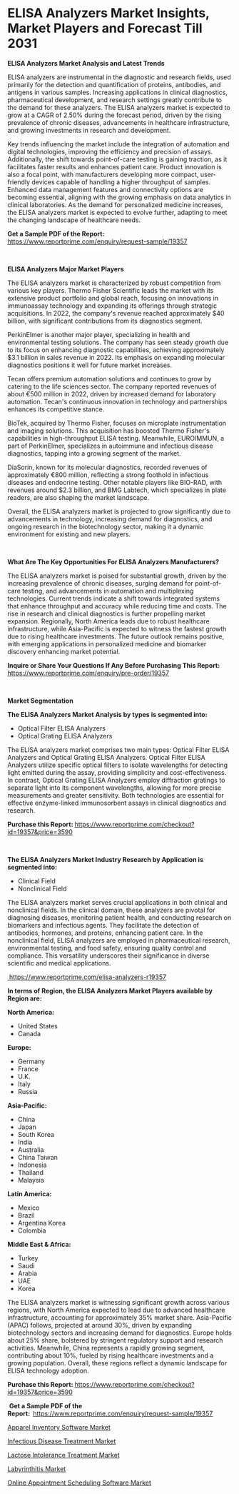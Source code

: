 <p><h1>ELISA Analyzers Market Insights, Market Players and Forecast Till 2031</h1></p><p><strong>ELISA Analyzers Market Analysis and Latest Trends</strong></p>
<p><p>ELISA analyzers are instrumental in the diagnostic and research fields, used primarily for the detection and quantification of proteins, antibodies, and antigens in various samples. Increasing applications in clinical diagnostics, pharmaceutical development, and research settings greatly contribute to the demand for these analyzers. The ELISA analyzers market is expected to grow at a CAGR of 2.50% during the forecast period, driven by the rising prevalence of chronic diseases, advancements in healthcare infrastructure, and growing investments in research and development.</p><p>Key trends influencing the market include the integration of automation and digital technologies, improving the efficiency and precision of assays. Additionally, the shift towards point-of-care testing is gaining traction, as it facilitates faster results and enhances patient care. Product innovation is also a focal point, with manufacturers developing more compact, user-friendly devices capable of handling a higher throughput of samples. Enhanced data management features and connectivity options are becoming essential, aligning with the growing emphasis on data analytics in clinical laboratories. As the demand for personalized medicine increases, the ELISA analyzers market is expected to evolve further, adapting to meet the changing landscape of healthcare needs.</p></p>
<p><strong>Get a Sample PDF of the Report:&nbsp;</strong> <a href="https://www.reportprime.com/enquiry/request-sample/19357?utm_campaign=1841&utm_medium=2&utm_source=Github&utm_content=ia&utm_term=23112024&utm_id=elisa-analyzers">https://www.reportprime.com/enquiry/request-sample/19357</a></p>
<p>&nbsp;</p>
<p><strong>ELISA Analyzers Major Market Players</strong></p>
<p><p>The ELISA analyzers market is characterized by robust competition from various key players. Thermo Fisher Scientific leads the market with its extensive product portfolio and global reach, focusing on innovations in immunoassay technology and expanding its offerings through strategic acquisitions. In 2022, the company's revenue reached approximately $40 billion, with significant contributions from its diagnostics segment.</p><p>PerkinElmer is another major player, specializing in health and environmental testing solutions. The company has seen steady growth due to its focus on enhancing diagnostic capabilities, achieving approximately $3.1 billion in sales revenue in 2022. Its emphasis on expanding molecular diagnostics positions it well for future market increases.</p><p>Tecan offers premium automation solutions and continues to grow by catering to the life sciences sector. The company reported revenues of about €500 million in 2022, driven by increased demand for laboratory automation. Tecan's continuous innovation in technology and partnerships enhances its competitive stance.</p><p>BioTek, acquired by Thermo Fisher, focuses on microplate instrumentation and imaging solutions. This acquisition has boosted Thermo Fisher's capabilities in high-throughput ELISA testing. Meanwhile, EUROIMMUN, a part of PerkinElmer, specializes in autoimmune and infectious disease diagnostics, tapping into a growing segment of the market.</p><p>DiaSorin, known for its molecular diagnostics, recorded revenues of approximately €800 million, reflecting a strong foothold in infectious diseases and endocrine testing. Other notable players like BIO-RAD, with revenues around $2.3 billion, and BMG Labtech, which specializes in plate readers, are also shaping the market landscape.</p><p>Overall, the ELISA analyzers market is projected to grow significantly due to advancements in technology, increasing demand for diagnostics, and ongoing research in the biotechnology sector, making it a dynamic environment for existing and new players.</p></p>
<p>&nbsp;</p>
<p><strong>What Are The Key Opportunities For ELISA Analyzers Manufacturers?</strong></p>
<p><p>The ELISA analyzers market is poised for substantial growth, driven by the increasing prevalence of chronic diseases, surging demand for point-of-care testing, and advancements in automation and multiplexing technologies. Current trends indicate a shift towards integrated systems that enhance throughput and accuracy while reducing time and costs. The rise in research and clinical diagnostics is further propelling market expansion. Regionally, North America leads due to robust healthcare infrastructure, while Asia-Pacific is expected to witness the fastest growth due to rising healthcare investments. The future outlook remains positive, with emerging applications in personalized medicine and biomarker discovery enhancing market potential.</p></p>
<p><strong>Inquire or Share Your Questions If Any Before Purchasing This Report:</strong> <a href="https://www.reportprime.com/enquiry/pre-order/19357?utm_campaign=1841&utm_medium=2&utm_source=Github&utm_content=ia&utm_term=23112024&utm_id=elisa-analyzers">https://www.reportprime.com/enquiry/pre-order/19357</a></p>
<p>&nbsp;</p>
<p><strong>Market Segmentation</strong></p>
<p><strong>The ELISA Analyzers Market Analysis by types is segmented into:</strong></p>
<p><ul><li>Optical Filter ELISA Analyzers</li><li>Optical Grating ELISA Analyzers</li></ul></p>
<p><p>The ELISA analyzers market comprises two main types: Optical Filter ELISA Analyzers and Optical Grating ELISA Analyzers. Optical Filter ELISA Analyzers utilize specific optical filters to isolate wavelengths for detecting light emitted during the assay, providing simplicity and cost-effectiveness. In contrast, Optical Grating ELISA Analyzers employ diffraction gratings to separate light into its component wavelengths, allowing for more precise measurements and greater sensitivity. Both technologies are essential for effective enzyme-linked immunosorbent assays in clinical diagnostics and research.</p></p>
<p><strong>Purchase this Report:&nbsp;</strong><a href="https://www.reportprime.com/checkout?id=19357&price=3590&utm_campaign=1841&utm_medium=2&utm_source=Github&utm_content=ia&utm_term=23112024&utm_id=elisa-analyzers">https://www.reportprime.com/checkout?id=19357&price=3590</a></p>
<p>&nbsp;</p>
<p><strong>The ELISA Analyzers Market Industry Research by Application is segmented into:</strong></p>
<p><ul><li>Clinical Field</li><li>Nonclinical Field</li></ul></p>
<p><p>The ELISA analyzers market serves crucial applications in both clinical and nonclinical fields. In the clinical domain, these analyzers are pivotal for diagnosing diseases, monitoring patient health, and conducting research on biomarkers and infectious agents. They facilitate the detection of antibodies, hormones, and proteins, enhancing patient care. In the nonclinical field, ELISA analyzers are employed in pharmaceutical research, environmental testing, and food safety, ensuring quality control and compliance. This versatility underscores their significance in diverse scientific and medical applications.</p></p>
<p><a href="https://www.reportprime.com/elisa-analyzers-r19357?utm_campaign=1841&utm_medium=2&utm_source=Github&utm_content=ia&utm_term=23112024&utm_id=elisa-analyzers">&nbsp;https://www.reportprime.com/elisa-analyzers-r19357</a></p>
<p><strong>In terms of Region, the ELISA Analyzers Market Players available by Region are:</strong></p>
<p>
    <p> <strong> North America: </strong>
        <ul>
            <li>United States</li>
            <li>Canada</li>
        </ul>
        </p> 
    <p> <strong> Europe: </strong>
        <ul>
            <li>Germany</li>
            <li>France</li>
            <li>U.K.</li>
            <li>Italy</li>
            <li>Russia</li>
        </ul>
        </p> 
    <p> <strong> Asia-Pacific: </strong>
        <ul>
            <li>China</li>
            <li>Japan</li>
            <li>South Korea</li>
            <li>India</li>
            <li>Australia</li>
            <li>China Taiwan</li>
            <li>Indonesia</li>
            <li>Thailand</li>
            <li>Malaysia</li>
        </ul>
        </p> 
    <p> <strong> Latin America: </strong>
        <ul>
            <li>Mexico</li>
            <li>Brazil</li>
            <li>Argentina Korea</li>
            <li>Colombia</li>
        </ul>
        </p> 
    <p> <strong> Middle East & Africa: </strong>
        <ul>
            <li>Turkey</li>
            <li>Saudi</li>
            <li>Arabia</li>
            <li>UAE</li>
            <li>Korea</li>
        </ul>
    </p>
    </p>
<p><p>The ELISA analyzers market is witnessing significant growth across various regions, with North America expected to lead due to advanced healthcare infrastructure, accounting for approximately 35% market share. Asia-Pacific (APAC) follows, projected at around 30%, driven by expanding biotechnology sectors and increasing demand for diagnostics. Europe holds about 25% share, bolstered by stringent regulatory support and research activities. Meanwhile, China represents a rapidly growing segment, contributing about 10%, fueled by rising healthcare investments and a growing population. Overall, these regions reflect a dynamic landscape for ELISA technology adoption.</p></p>
<p><strong>Purchase this Report: </strong><a href="https://www.reportprime.com/checkout?id=19357&price=3590&utm_campaign=1841&utm_medium=2&utm_source=Github&utm_content=ia&utm_term=23112024&utm_id=elisa-analyzers">https://www.reportprime.com/checkout?id=19357&price=3590</a></p>
<p>&nbsp;<strong>Get a Sample PDF of the Report:&nbsp;&nbsp;</strong><a href="https://www.reportprime.com/enquiry/request-sample/19357?utm_campaign=1841&utm_medium=2&utm_source=Github&utm_content=ia&utm_term=23112024&utm_id=elisa-analyzers">https://www.reportprime.com/enquiry/request-sample/19357</a></p>
<p><strong></strong></p>
<p><p><a href="https://issuu.com/reportprime-2/docs/apparel-inventory-software-market-s_63010eda95e55c?utm_campaign=1841&utm_medium=2&utm_source=Github&utm_content=ia&utm_term=23112024&utm_id=elisa-analyzers">Apparel Inventory Software Market</a></p><p><a href="https://www.linkedin.com/pulse/forecast-report-infectious-disease-treatment-industry-expected-kp4fe?utm_campaign=1841&utm_medium=2&utm_source=Github&utm_content=ia&utm_term=23112024&utm_id=elisa-analyzers">Infectious Disease Treatment Market</a></p><p><a href="https://www.linkedin.com/pulse/lactose-intolerance-treatment-market-size-forecasted-103-cagr-e2qec?utm_campaign=1841&utm_medium=2&utm_source=Github&utm_content=ia&utm_term=23112024&utm_id=elisa-analyzers">Lactose Intolerance Treatment Market</a></p><p><a href="https://www.linkedin.com/pulse/global-perspectives-labyrinthitis-market-trends-forecast-2024-clnwe?utm_campaign=1841&utm_medium=2&utm_source=Github&utm_content=ia&utm_term=23112024&utm_id=elisa-analyzers">Labyrinthitis Market</a></p><p><a href="https://issuu.com/reportprime-2/docs/online-appointment-scheduling-softw_5e3edfb2a4142c?utm_campaign=1841&utm_medium=2&utm_source=Github&utm_content=ia&utm_term=23112024&utm_id=elisa-analyzers">Online Appointment Scheduling Software Market</a></p></p>